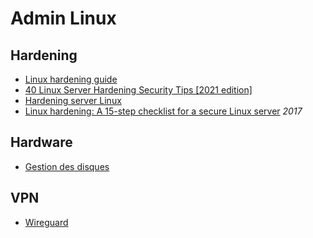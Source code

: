 # Admin Linux

## Hardening

* [Linux hardening guide](https://madaidans-insecurities.github.io/guides/linux-hardening.html)
* [40 Linux Server Hardening Security Tips [2021 edition]](https://www.cyberciti.biz/tips/linux-security.html)
* [Hardening server Linux](https://k-lfa.info/hardening-linux-tips/)
* [Linux hardening: A 15-step checklist for a secure Linux server](https://www.pluralsight.com/blog/it-ops/linux-hardening-secure-server-checklist) *2017*

## Hardware

* [Gestion des disques](harddrive.md)


## VPN

* [Wireguard](wireguard.md)
